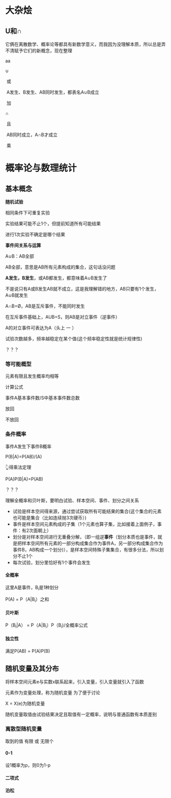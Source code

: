 # 大杂烩

## U和∩

它俩在离散数学、概率论等都具有新数学意义，而我因为没理解本质，所以总是弄不清赋予它们的新概念，现在整理

aa

∪

​	或

​	A发生、B发生、AB同时发生，都表名A∪B成立

​	加

∩

​	且

​	AB同时成立，A∩B才成立

​	乘









# 概率论与数理统计

## 基本概念

**随机试验**

相同条件下可重复实验

实验结果可能不止1个，但提前知道所有可能结果

进行1次实验不确定是哪个结果



**事件间关系与运算**

A∪B：AB全部

AB全部，意思是AB所有元素构成的集合，这句话没问题

**A发生，B发生**，或AB都发生，都意味着A∪B发生了

不是说只有A或B发生AB就不成立，这是我理解错的地方，AB只要有1个发生，A∪B就发生



A∩B=Ø，AB是互斥事件，不能同时发生

在互斥事件基础上，AUB=S，则AB是对立事件（逆事件）

A的对立事件可表达为A（头上 一 ）





试验次数越多，频率越稳定在某个值(这个频率稳定性就是统计规律性)





？？？







### 等可能概型

元素有限且发生概率均相等



计算公式

事件A基本事件数/S中基本事件数总数



放回

不放回





### 条件概率

事件A发生下事件B概率

P(B|A)=P(AB)/(A)

👆得乘法定理

P(A)P(B|A)=P(AB)





？？？





理解全概率和贝叶斯，要明白试验、样本空间、事件、划分之间关系

- 试验是样本空间得来源，通过尝试获取所有可能结果的集合(这个集合的元素也可能是集合（比如连续抛3次硬币）)
- 事件是样本空间元素构成的子集（1个元素也算子集，比如接着上面例子，事件：有2次面朝上）
- 划分是对样本空间进行无重叠分解，（即一组逆**事件**（划分本质也是事件，就是把样本空间所有元素的一部分构成集合作为事件A，另一部分构成集合作为事件B，AB构成一个划分)），是样本空间特殊子集集合，有很多分法，所以划分不止1个
- 每次试验，划分里恰好有1个事件会发生

#### 全概率

这里A是事件，B<sub>i</sub>是1种划分

P(A) = P（A|B<sub>i</sub>）之和

#### 贝叶斯

 P（B<sub>i</sub>|A） = P（A|B<sub>i</sub>）P（B<sub>i</sub>)/全概率公式





#### 独立性

满足P(AB) = P(A)P(B)





## 随机变量及其分布

将样本空间元素e与实数x联系起来，引入变量，引入变量就引入了函数

元素作为变量处理，称为随机变量	为了便于讨论

X = X(e)为随机变量



随机变量取值由试验结果决定且取值有一定概率，说明与普通函数有本质差别



### 离散型随机变量

取到的值 有限 或 无限个

#### 0-1

设1概率为p，则0为1-p

#### 二项式

#### 泊松



